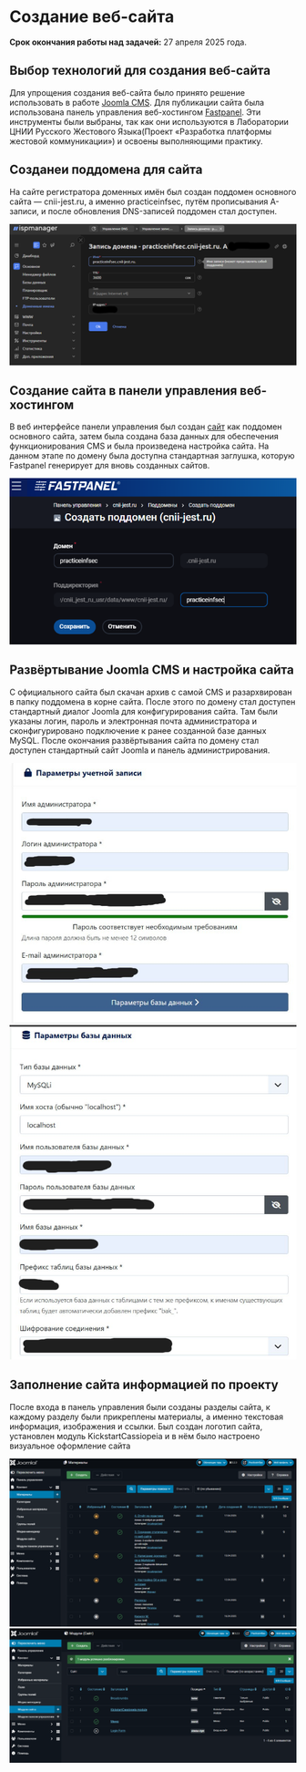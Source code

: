 # Создание веб-сайта
**Срок окончания работы над задачей:** 27 апреля 2025 года.

## Выбор технологий для создания веб-сайта
Для упрощения создания веб-сайта было принято решение использовать в работе [Joomla CMS](https://www.joomla.org). Для публикации сайта была использована 
панель управления веб-хостингом [Fastpanel](https://fastpanel.direct/). Эти инструменты были выбраны, так как они используются в Лаборатории ЦНИИ Русского Жестового Языка(Проект «Разработка платформы жестовой коммуникации») и освоены выполняющими практику.

## Созданеи поддомена для сайта
На сайте регистратора доменных имён был создан поддомен основного сайта — cnii-jest.ru, а именно practiceinfsec, путём прописывания А-записи, и после обновления DNS-записей
поддомен стал доступен.

![создание поддомена](media/а_запись.png)

## Создание сайта в панели управления веб-хостингом
В веб интерфейсе панели управления был создан [сайт](practiceinfsec.cnii-jest.ru/) как поддомен основного сайта, затем была создана база данных для обеспечения функционирования CMS и была произведена настройка сайта. На данном этапе по домену была доступна стандартная заглушка, которую Fastpanel генерирует для вновь созданных сайтов.

![создание сайта](media/создание_сайта_фп.png)

## Развёртывание Joomla CMS и настройка сайта
С официального сайта был скачан архив с самой CMS и разархвирован в папку поддомена в корне сайта. После этого по домену стал доступен стандартный диалог Joomla для конфигурирования сайта. Там были указаны логин, пароль и электронная почта администратора и сконфигурировано подключение к ранее созданной базе данных MySQL. После окончания развёртывания сайта по домену стал доступен стандартный сайт Joomla и панель администрирования.

![создание админа](media/photo.jpg)
![подключение базы данных](media/image.png)

## Заполнение сайта информацией по проекту
После входа в панель управления были созданы разделы сайта, к каждому разделу были прикреплены материалы, а именно текстовая информация, изображения и ссылки. Был создан логотип сайта, установлен модуль KickstartCassiopeia и в нём было настроено визуальное оформление сайта

![джумла контент](media/джумла_материалы.png)
![джумла модули](media/джумла_модули.png)
